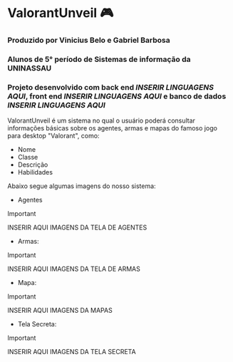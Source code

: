 # ValorantUnveil 🎮

### Produzido por Vinicius Belo e Gabriel Barbosa
### Alunos de 5° período de Sistemas de informação da UNINASSAU
### Projeto desenvolvido com back end ***INSERIR LINGUAGENS AQUI***, front end ***INSERIR LINGUAGENS AQUI*** e banco de dados ***INSERIR LINGUAGENS AQUI***

ValorantUnveil é um sistema no qual o usuário poderá consultar informações básicas sobre os agentes, armas e mapas do famoso jogo para desktop "Valorant", como:
- Nome
- Classe
- Descrição
- Habilidades

Abaixo segue algumas imagens do nosso sistema:
- Agentes
> [!IMPORTANT]
> INSERIR AQUI IMAGENS DA TELA DE AGENTES

- Armas:
> [!IMPORTANT]
> INSERIR AQUI IMAGENS DA TELA DE ARMAS

- Mapa:
> [!IMPORTANT]
> INSERIR AQUI IMAGENS DA MAPAS

- Tela Secreta:
> [!IMPORTANT]
> INSERIR AQUI IMAGENS DA TELA SECRETA
